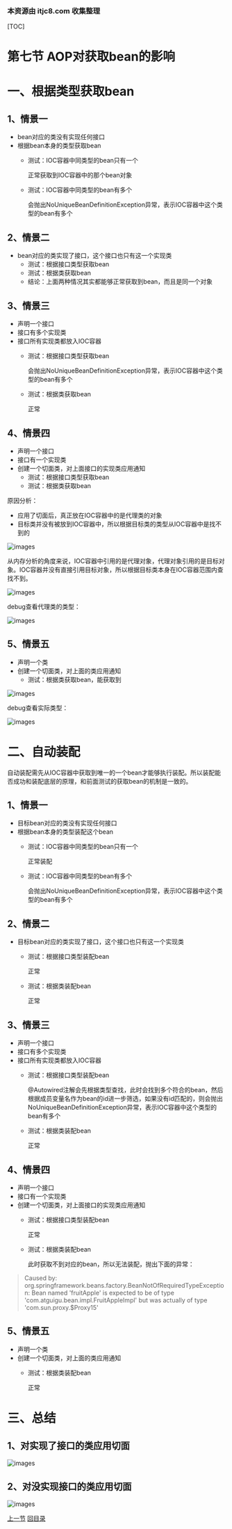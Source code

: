 ### 本资源由 itjc8.com 收集整理
[TOC]

# 第七节 AOP对获取bean的影响

# 一、根据类型获取bean

## 1、情景一

- bean对应的类没有实现任何接口
- 根据bean本身的类型获取bean
  - 测试：IOC容器中同类型的bean只有一个
  
    正常获取到IOC容器中的那个bean对象
  
  - 测试：IOC容器中同类型的bean有多个
  
    会抛出NoUniqueBeanDefinitionException异常，表示IOC容器中这个类型的bean有多个



## 2、情景二

- bean对应的类实现了接口，这个接口也只有这一个实现类
  - 测试：根据接口类型获取bean
  - 测试：根据类获取bean
  - 结论：上面两种情况其实都能够正常获取到bean，而且是同一个对象



## 3、情景三

- 声明一个接口
- 接口有多个实现类
- 接口所有实现类都放入IOC容器
  - 测试：根据接口类型获取bean
  
    会抛出NoUniqueBeanDefinitionException异常，表示IOC容器中这个类型的bean有多个
  
  - 测试：根据类获取bean
  
    正常



## 4、情景四

- 声明一个接口
- 接口有一个实现类
- 创建一个切面类，对上面接口的实现类应用通知
  - 测试：根据接口类型获取bean
  - 测试：根据类获取bean



原因分析：

- 应用了切面后，真正放在IOC容器中的是代理类的对象
- 目标类并没有被放到IOC容器中，所以根据目标类的类型从IOC容器中是找不到的

![images](images/img021.png)



从内存分析的角度来说，IOC容器中引用的是代理对象，代理对象引用的是目标对象。IOC容器并没有直接引用目标对象，所以根据目标类本身在IOC容器范围内查找不到。

![images](images/img022.png)



debug查看代理类的类型：

![images](images/img025.png)



## 5、情景五

- 声明一个类
- 创建一个切面类，对上面的类应用通知
  - 测试：根据类获取bean，能获取到

![images](images/img023.png)



debug查看实际类型：

![images](images/img024.png)



# 二、自动装配

自动装配需先从IOC容器中获取到唯一的一个bean才能够执行装配。所以装配能否成功和装配底层的原理，和前面测试的获取bean的机制是一致的。



## 1、情景一

- 目标bean对应的类没有实现任何接口
- 根据bean本身的类型装配这个bean
  - 测试：IOC容器中同类型的bean只有一个
  
    正常装配
  
  - 测试：IOC容器中同类型的bean有多个
  
    会抛出NoUniqueBeanDefinitionException异常，表示IOC容器中这个类型的bean有多个



## 2、情景二

- 目标bean对应的类实现了接口，这个接口也只有这一个实现类
  - 测试：根据接口类型装配bean
  
    正常
  
  - 测试：根据类装配bean
  
    正常



## 3、情景三

- 声明一个接口
- 接口有多个实现类
- 接口所有实现类都放入IOC容器
  - 测试：根据接口类型装配bean
  
    @Autowired注解会先根据类型查找，此时会找到多个符合的bean，然后根据成员变量名作为bean的id进一步筛选，如果没有id匹配的，则会抛出NoUniqueBeanDefinitionException异常，表示IOC容器中这个类型的bean有多个
  
  - 测试：根据类装配bean
  
    正常



## 4、情景四

- 声明一个接口
- 接口有一个实现类
- 创建一个切面类，对上面接口的实现类应用通知
  - 测试：根据接口类型装配bean
  
    正常
  
  - 测试：根据类装配bean
  
    此时获取不到对应的bean，所以无法装配，抛出下面的异常：

> Caused by: org.springframework.beans.factory.BeanNotOfRequiredTypeException: Bean named 'fruitApple' is expected to be of type 'com.atguigu.bean.impl.FruitAppleImpl' but was actually of type 'com.sun.proxy.$Proxy15'



## 5、情景五

- 声明一个类
- 创建一个切面类，对上面的类应用通知
  - 测试：根据类装配bean
  
    正常



# 三、总结

## 1、对实现了接口的类应用切面

![images](images/img032.png)



## 2、对没实现接口的类应用切面

![images](images/img033.png)



[上一节](verse06.html) [回目录](index.html)